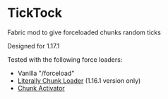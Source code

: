 # TickTock
Fabric mod to give forceloaded chunks random ticks

Designed for 1.17.1

Tested with the following force loaders:
 - Vanilla "/forceload"
 - [Literally Chunk Loader](https://www.curseforge.com/minecraft/mc-mods/literally-chunk-loader) (1.16.1 version only)
 - [Chunk Activator](https://www.curseforge.com/minecraft/mc-mods/chunk-activator)
